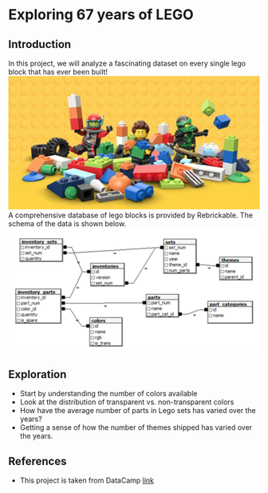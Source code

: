 # Exploring 67 years of LEGO
## Introduction
In this project, we will analyze a fascinating dataset on every single lego block that has ever been built!
![](images/LEGOS.png)
A comprehensive database of lego blocks is provided by Rebrickable. 
The schema of the data is shown below.
![](images/Schema.png)


## Exploration
* Start by understanding the number of colors available
* Look at the distribution of transparent vs. non-transparent colors
* How have the average number of parts in Lego sets has varied over the years?
* Getting a sense of how the number of themes shipped has varied over the years.

## References
* This project is taken from DataCamp [link](https://www.datacamp.com/home)
